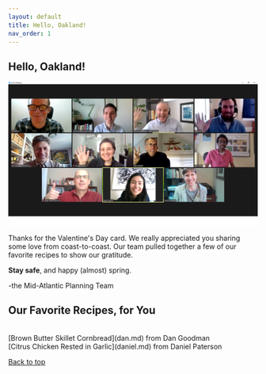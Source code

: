 ```yaml
---
layout: default
title: Hello, Oakland!
nav_order: 1
---
```

## Hello, Oakland!

![Image](Mid-Atlantic%20Planning%20Team.png)

Thanks for the Valentine's Day card. We really appreciated you sharing some love from coast-to-coast. Our team pulled together a few of our favorite recipes to show our gratitude.

**Stay safe**, and happy \(almost) spring.

-the Mid-Atlantic Planning Team

## Our Favorite Recipes, for You
<br>
[Brown Butter Skillet Cornbread](dan.md) from Dan Goodman
<br>
[Citrus Chicken Rested in Garlic](daniel.md) from Daniel Paterson 

[Back to top](#top)
